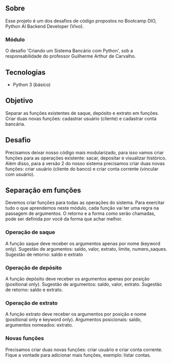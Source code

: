 ## Sobre
Esse projeto é um dos desafios de código propostos no Bootcamp DIO, Python AI Backend Developer (Vivo).

### Módulo
O desafio 'Criando um Sistema Bancário com Python', sob a responsabilidade do professor Guilherme Arthur de Carvalho.

## Tecnologias
- Python 3 (básico)

## Objetivo
Separar as funções existentes de saque, depósito e extrato em funções. Criar duas novas funções: cadastrar usuário (cliente) e cadastrar conta bancária.

## Desafio
Precisamos deixar nosso código mais modularizado, para isso vamos criar funções para as operações existente: sacar, depositar e visualizar histórico. Além disso, para a versão 2 do nosso sistema precisamos criar duas novas funções: criar usuário (cliente do banco) e criar conta corrente (vincular com usuário).

## Separação em funções
Devemos criar funções para todas as operações do sistema. Para exercitar tudo o que aprendemos neste módulo, cada função vai ter uma regra na passagem de argumentos. O retorno e a forma como serão chamadas, pode ser definida por você da forma que achar melhor.

### Operação de saque
A função saque deve receber os argumentos apenas por nome (keyword only). Sugestão de argumentos: saldo, valor, extrato, limite, numero_saques. Sugestão de retorno: saldo e extrato

### Operação de depósito
A função depósito deve receber os argumentos apenas por posição (positional only). Sugestão de argumentos: saldo, valor, extrato. Sugestão de retorno: saldo e extrato.

### Operação de extrato
A função extrato deve receber os argumentos por posição e nome (positional only e keyword only). Argumentos posicionais: saldo, argumentos nomeados: extrato.

### Novas funções
Precisamos criar duas novas funções: criar usuário e criar conta corrente. Fique a vontade para adicionar mais funções, exemplo: listar contas.